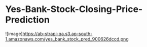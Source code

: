 # Yes-Bank-Stock-Closing-Price-Prediction
![image]https://ab-strapi-qa.s3.ap-south-1.amazonaws.com/yes_bank_stock_pred_900626dccd.png
